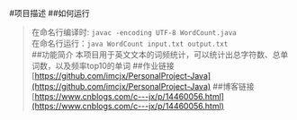 #项目描述
##如何运行
>在命名行编译时: `javac -encoding UTF-8 WordCount.java` <br>
>在命名行运行：`java WordCount input.txt output.txt` <br>
##功能简介
>本项目用于英文文本的词频统计，可以统计出总字符数、总单词数，以及频率top10的单词
##作业链接
>[https://github.com/imcjx/PersonalProject-Java](https://github.com/imcjx/PersonalProject-Java)
##博客链接
>[https://www.cnblogs.com/c---jx/p/14460056.html](https://www.cnblogs.com/c---jx/p/14460056.html)